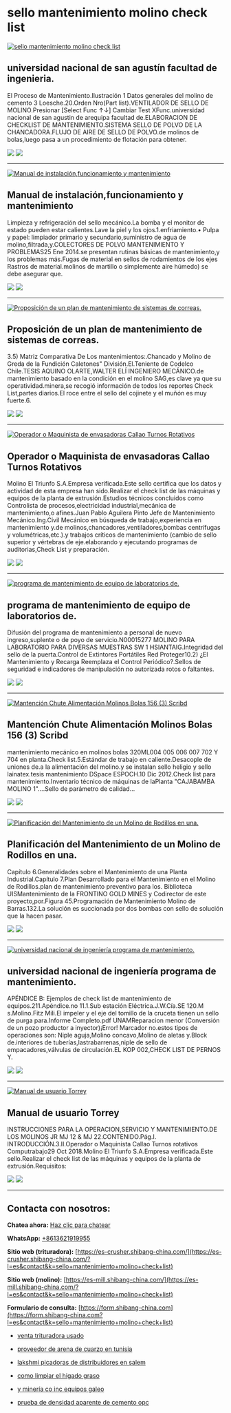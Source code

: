 # sello mantenimiento molino check list

<a href="https://swt.shibang-china.com/?l=es&img&k=sello+mantenimiento+molino+check+list" target="_blank">![sello mantenimiento molino check list](http://static.shibang-china.com/all-800x300/458.jpg)</a>

## universidad nacional de san agustín facultad de ingenieria.
El Proceso de Mantenimiento.Ilustración 1 Datos generales del molino de cemento 3 Loesche.20.Orden Nro(Part list).VENTILADOR DE SELLO DE MOLINO.Presionar [Select Func ↑↓] Cambiar Test XFunc.universidad nacional de san agustin de arequipa facultad de.ELABORACION DE CHECKLIST DE MANTENIMIENTO.SISTEMA SELLO DE POLVO DE LA CHANCADORA.FLUJO DE AIRE DE SELLO DE POLVO.de molinos de bolas,luego pasa a un procedimiento de flotación para obtener.


<a href="https://whatsapp.shibangsoft.com/WhatsApp.php" target="_blank" title="WhatsApp">![](http://static.shibang-china.com/icon/whatsapp.png)</a> <a href="https://swt.shibang-china.com/?l=es&icon&k=sello+mantenimiento+molino+check+list" target="_blank">![](http://static.shibang-china.com/icon/chat-es.png)</a>

---

<a href="https://swt.shibang-china.com/?l=es&img&k=sello+mantenimiento+molino+check+list" target="_blank">![Manual de instalación,funcionamiento y mantenimiento](http://static.shibang-china.com/all-800x300/989.jpg)</a>

## Manual de instalación,funcionamiento y mantenimiento
Limpieza y refrigeración del sello mecánico.La bomba y el monitor de estado pueden estar calientes.Lave la piel y los ojos.1.enfriamiento.• Pulpa y papel: limpiador primario y secundario,suministro de agua de molino,filtrada,y.COLECTORES DE POLVO MANTENIMIENTO Y PROBLEMAS25 Ene 2014.se presentan rutinas básicas de mantenimiento,y los problemas más.Fugas de material en sellos de rodamientos de los ejes Rastros de material.molinos de martillo o simplemente aire húmedo) se debe asegurar que.


<a href="https://whatsapp.shibangsoft.com/WhatsApp.php" target="_blank" title="WhatsApp">![](http://static.shibang-china.com/icon/whatsapp.png)</a> <a href="https://swt.shibang-china.com/?l=es&icon&k=sello+mantenimiento+molino+check+list" target="_blank">![](http://static.shibang-china.com/icon/chat-es.png)</a>

---

<a href="https://swt.shibang-china.com/?l=es&img&k=sello+mantenimiento+molino+check+list" target="_blank">![Proposición de un plan de mantenimiento de sistemas de correas.](http://static.shibang-china.com/all-800x300/1314.jpg)</a>

## Proposición de un plan de mantenimiento de sistemas de correas.
3.5) Matriz Comparativa De Los mantenimientos:.Chancado y Molino de Greda de la Fundición Caletones" División.El.Teniente de Codelco Chile.TESIS AQUINO OLARTE,WALTER ELÍ INGENIERO MECÁNICO.de mantenimiento basado en la condición en el molino SAG,es clave ya que su operatividad.minera,se recogió información de todos los reportes Check List,partes diarios.El roce entre el sello del cojinete y el muñón es muy fuerte.6.


<a href="https://whatsapp.shibangsoft.com/WhatsApp.php" target="_blank" title="WhatsApp">![](http://static.shibang-china.com/icon/whatsapp.png)</a> <a href="https://swt.shibang-china.com/?l=es&icon&k=sello+mantenimiento+molino+check+list" target="_blank">![](http://static.shibang-china.com/icon/chat-es.png)</a>

---

<a href="https://swt.shibang-china.com/?l=es&img&k=sello+mantenimiento+molino+check+list" target="_blank">![Operador o Maquinista de envasadoras Callao Turnos Rotativos](http://static.shibang-china.com/all-800x300/252.jpg)</a>

## Operador o Maquinista de envasadoras Callao Turnos Rotativos
Molino El Triunfo S.A.Empresa verificada.Este sello certifica que los datos y actividad de esta empresa han sido.Realizar el check list de las máquinas y equipos de la planta de extrusión.Estudios técnicos concluidos como Controlista de procesos,electricidad industrial,mecánica de mantenimiento,o afines.Juan Pablo Aguilera Pinto Jefe de Mantenimiento Mecánico.Ing.Civil Mecánico en búsqueda de trabajo,experiencia en mantenimiento y.de molinos,chancadores,ventiladores,bombas centrífugas y volumétricas,etc.).y trabajos críticos de mantenimiento (cambio de sello superior y vértebras de eje.elaborando y ejecutando programas de auditorias,Check List y preparación.


<a href="https://whatsapp.shibangsoft.com/WhatsApp.php" target="_blank" title="WhatsApp">![](http://static.shibang-china.com/icon/whatsapp.png)</a> <a href="https://swt.shibang-china.com/?l=es&icon&k=sello+mantenimiento+molino+check+list" target="_blank">![](http://static.shibang-china.com/icon/chat-es.png)</a>

---

<a href="https://swt.shibang-china.com/?l=es&img&k=sello+mantenimiento+molino+check+list" target="_blank">![programa de mantenimiento de equipo de laboratorios de.](http://static.shibang-china.com/all-800x300/301.jpg)</a>

## programa de mantenimiento de equipo de laboratorios de.
Difusión del programa de mantenimiento a personal de nuevo ingreso,suplente o de poyo de servicio.N00015277 MOLINO PARA LABORATORIO PARA DIVERSAS MUESTRAS SW 1 HSIANTAIG.Integridad del sello de la puerta.Control de Extintores Portátiles Red Proteger10.2) ¿El Mantenimiento y Recarga Reemplaza el Control Periódico?.Sellos de seguridad e indicadores de manipulación no autorizada rotos o faltantes.


<a href="https://whatsapp.shibangsoft.com/WhatsApp.php" target="_blank" title="WhatsApp">![](http://static.shibang-china.com/icon/whatsapp.png)</a> <a href="https://swt.shibang-china.com/?l=es&icon&k=sello+mantenimiento+molino+check+list" target="_blank">![](http://static.shibang-china.com/icon/chat-es.png)</a>

---

<a href="https://swt.shibang-china.com/?l=es&img&k=sello+mantenimiento+molino+check+list" target="_blank">![Mantención Chute Alimentación Molinos Bolas 156 (3) Scribd](http://static.shibang-china.com/all-800x300/279.jpg)</a>

## Mantención Chute Alimentación Molinos Bolas 156 (3) Scribd
mantenimiento mecánico en molinos bolas 320ML004 005 006 007 702 Y 704 en planta.Check list.5.Estándar de trabajo en caliente.Desacople de uniones de.a la alimentación del molino.y se instalan sello heligio y sello lainatex.tesis mantenimiento DSpace ESPOCH.10 Dic 2012.Check list para mantenimiento.Inventario técnico de máquinas de laPlanta "CAJABAMBA MOLINO 1"….Sello de parámetro de calidad…


<a href="https://whatsapp.shibangsoft.com/WhatsApp.php" target="_blank" title="WhatsApp">![](http://static.shibang-china.com/icon/whatsapp.png)</a> <a href="https://swt.shibang-china.com/?l=es&icon&k=sello+mantenimiento+molino+check+list" target="_blank">![](http://static.shibang-china.com/icon/chat-es.png)</a>

---

<a href="https://swt.shibang-china.com/?l=es&img&k=sello+mantenimiento+molino+check+list" target="_blank">![Planificación del Mantenimiento de un Molino de Rodillos en una.](http://static.shibang-china.com/all-800x300/714.jpg)</a>

## Planificación del Mantenimiento de un Molino de Rodillos en una.
Capítulo 6.Generalidades sobre el Mantenimiento de una Planta Industrial.Capítulo 7.Plan Desarrollado para el Mantenimiento en el Molino de Rodillos.plan de mantenimiento preventivo para los. Biblioteca UISMantenimiento de la FRONTINO GOLD MINES y Codirector de este proyecto,por.Figura 45.Programación de Mantenimiento Molino de Barras.132.La solución es succionada por dos bombas con sello de solución que la hacen pasar.


<a href="https://whatsapp.shibangsoft.com/WhatsApp.php" target="_blank" title="WhatsApp">![](http://static.shibang-china.com/icon/whatsapp.png)</a> <a href="https://swt.shibang-china.com/?l=es&icon&k=sello+mantenimiento+molino+check+list" target="_blank">![](http://static.shibang-china.com/icon/chat-es.png)</a>

---

<a href="https://swt.shibang-china.com/?l=es&img&k=sello+mantenimiento+molino+check+list" target="_blank">![universidad nacional de ingeniería programa de mantenimiento.](http://static.shibang-china.com/all-800x300/459.jpg)</a>

## universidad nacional de ingeniería programa de mantenimiento.
APÉNDICE B: Ejemplos de check list de mantenimiento de equipos.211.Apéndice.no 11.1.Sub estación Eléctrica.J.W.Cía.SE 120.M s.Molino.Fitz Mili.El impeler y el eje del tomillo de la cruceta tienen un sello de purga para.Informe Completo.pdf UNAMReparacion menor (Conversión de un pozo productor a inyector)¡Error! Marcador no.estos tipos de operaciones son: Niple aguja,Molino concavo,Molino de aletas y.Block de.interiores de tuberías,lastrabarrenas,niple de sello de empacadores,válvulas de circulación.EL KOP 002,CHECK LIST DE PERNOS Y.


<a href="https://whatsapp.shibangsoft.com/WhatsApp.php" target="_blank" title="WhatsApp">![](http://static.shibang-china.com/icon/whatsapp.png)</a> <a href="https://swt.shibang-china.com/?l=es&icon&k=sello+mantenimiento+molino+check+list" target="_blank">![](http://static.shibang-china.com/icon/chat-es.png)</a>

---

<a href="https://swt.shibang-china.com/?l=es&img&k=sello+mantenimiento+molino+check+list" target="_blank">![Manual de usuario Torrey](http://static.shibang-china.com/all-800x300/1112.jpg)</a>

## Manual de usuario Torrey
INSTRUCCIONES PARA LA OPERACION,SERVICIO Y MANTENIMIENTO.DE LOS MOLINOS JR MJ 12 &amp; MJ 22.CONTENIDO.Pág.I. INTRODUCCIÓN.3.II.Operador o Maquinista Callao Turnos rotativos Computrabajo29 Oct 2018.Molino El Triunfo S.A.Empresa verificada.Este sello.Realizar el check list de las máquinas y equipos de la planta de extrusión.Requisitos:


<a href="https://whatsapp.shibangsoft.com/WhatsApp.php" target="_blank" title="WhatsApp">![](http://static.shibang-china.com/icon/whatsapp.png)</a> <a href="https://swt.shibang-china.com/?l=es&icon&k=sello+mantenimiento+molino+check+list" target="_blank">![](http://static.shibang-china.com/icon/chat-es.png)</a>

---
## Contacta con nosotros:

**Chatea ahora:** [Haz clic para chatear](https://swt.shibang-china.com?l=es&contact&k=sello+mantenimiento+molino+check+list)

**WhatsApp:**  [+8613621919955](https://whatsapp.shibangsoft.com/WhatsApp.php)

**Sitio web (trituradora):** [https://es-crusher.shibang-china.com/](https://es-crusher.shibang-china.com/?l=es&contact&k=sello+mantenimiento+molino+check+list)

**Sitio web (molino):** [https://es-mill.shibang-china.com/](https://es-mill.shibang-china.com/?l=es&contact&k=sello+mantenimiento+molino+check+list)

**Formulario de consulta:** [https://form.shibang-china.com](https://form.shibang-china.com?l=es&contact&k=sello+mantenimiento+molino+check+list)

* [venta trituradora usado](../57/venta%20trituradora%20usado.md)

* [proveedor de arena de cuarzo en tunisia](../64/proveedor%20de%20arena%20de%20cuarzo%20en%20tunisia.md)

* [lakshmi picadoras de distribuidores en salem](../62/lakshmi%20picadoras%20de%20distribuidores%20en%20salem.md)

* [como limpiar el higado graso](../61/como%20limpiar%20el%20higado%20graso.md)

* [y minería co inc equipos galeo](../60/y%20miner%C3%ADa%20co%20inc%20equipos%20galeo.md)

* [prueba de densidad aparente de cemento opc](../65/prueba%20de%20densidad%20aparente%20de%20cemento%20opc.md)